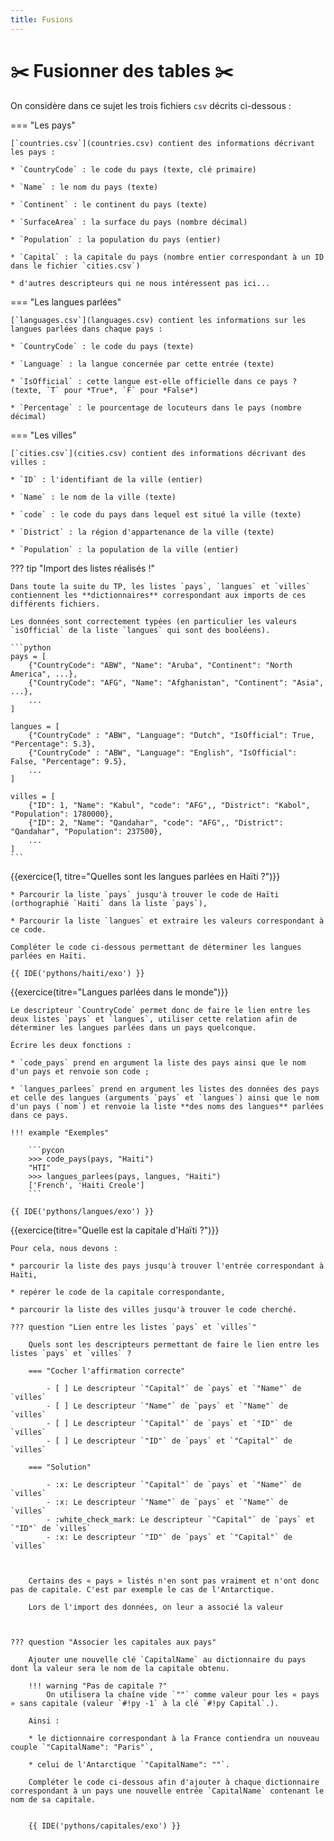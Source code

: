```yaml
---
title: Fusions
---
```

# :scissors: Fusionner des tables :scissors:


On considère dans ce sujet les trois fichiers `csv` décrits ci-dessous :

=== "Les pays"

    [`countries.csv`](countries.csv) contient des informations décrivant les pays :

    * `CountryCode` : le code du pays (texte, clé primaire)

    * `Name` : le nom du pays (texte)

    * `Continent` : le continent du pays (texte)

    * `SurfaceArea` : la surface du pays (nombre décimal)

    * `Population` : la population du pays (entier)

    * `Capital` : la capitale du pays (nombre entier correspondant à un ID dans le fichier `cities.csv`)

    * d'autres descripteurs qui ne nous intéressent pas ici...

=== "Les langues parlées"

    [`languages.csv`](languages.csv) contient les informations sur les langues parlées dans chaque pays :

    * `CountryCode` : le code du pays (texte)

    * `Language` : la langue concernée par cette entrée (texte)

    * `IsOfficial` : cette langue est-elle officielle dans ce pays ? (texte, `T` pour *True*, `F` pour *False*)

    * `Percentage` : le pourcentage de locuteurs dans le pays (nombre décimal)

=== "Les villes"

    [`cities.csv`](cities.csv) contient des informations décrivant des villes :

    * `ID` : l'identifiant de la ville (entier)

    * `Name` : le nom de la ville (texte)

    * `code` : le code du pays dans lequel est situé la ville (texte)

    * `District` : la région d'appartenance de la ville (texte)

    * `Population` : la population de la ville (entier)


??? tip "Import des listes réalisés !"

    Dans toute la suite du TP, les listes `pays`, `langues` et `villes` contiennent les **dictionnaires** correspondant aux imports de ces différents fichiers.

    Les données sont correctement typées (en particulier les valeurs `isOfficial` de la liste `langues` qui sont des booléens).

    ```python
    pays = [
        {"CountryCode": "ABW", "Name": "Aruba", "Continent": "North America", ...},
        {"CountryCode": "AFG", "Name": "Afghanistan", "Continent": "Asia", ...},
        ...
    ]

    langues = [
        {"CountryCode" : "ABW", "Language": "Dutch", "IsOfficial": True, "Percentage": 5.3},
        {"CountryCode" : "ABW", "Language": "English", "IsOfficial": False, "Percentage": 9.5},
        ...
    ]

    villes = [
        {"ID": 1, "Name": "Kabul", "code": "AFG",, "District": "Kabol", "Population": 1780000},
        {"ID": 2, "Name": "Qandahar", "code": "AFG",, "District": "Qandahar", "Population": 237500},
        ...
    ]
    ```



{{exercice(1, titre="Quelles sont les langues parlées en Haïti ?")}}

    * Parcourir la liste `pays` jusqu'à trouver le code de Haïti (orthographié `Haiti` dans la liste `pays`),

    * Parcourir la liste `langues` et extraire les valeurs correspondant à ce code.

    Compléter le code ci-dessous permettant de déterminer les langues parlées en Haïti.

    {{ IDE('pythons/haiti/exo') }}

{{exercice(titre="Langues parlées dans le monde")}}

    Le descripteur `CountryCode` permet donc de faire le lien entre les deux listes `pays` et `langues`, utiliser cette relation afin de déterminer les langues parlées dans un pays quelconque.

    Écrire les deux fonctions :
    
    * `code_pays` prend en argument la liste des pays ainsi que le nom d'un pays et renvoie son code ;

    * `langues_parlees` prend en argument les listes des données des pays et celle des langues (arguments `pays` et `langues`) ainsi que le nom d'un pays (`nom`) et renvoie la liste **des noms des langues** parlées dans ce pays.

    !!! example "Exemples"

        ```pycon
        >>> code_pays(pays, "Haiti")
        "HTI"
        >>> langues_parlees(pays, langues, "Haiti")
        ['French', 'Haiti Creole']
        ```

    {{ IDE('pythons/langues/exo') }}
    

{{exercice(titre="Quelle est la capitale d'Haïti ?")}}

    Pour cela, nous devons :

    * parcourir la liste des pays jusqu'à trouver l'entrée correspondant à Haïti,
    
    * repérer le code de la capitale correspondante,

    * parcourir la liste des villes jusqu'à trouver le code cherché.

    ??? question "Lien entre les listes `pays` et `villes`"

        Quels sont les descripteurs permettant de faire le lien entre les listes `pays` et `villes` ?

        === "Cocher l'affirmation correcte"
            
            - [ ] Le descripteur `"Capital"` de `pays` et `"Name"` de `villes`
            - [ ] Le descripteur `"Name"` de `pays` et `"Name"` de `villes`
            - [ ] Le descripteur `"Capital"` de `pays` et `"ID"` de `villes`
            - [ ] Le descripteur `"ID"` de `pays` et `"Capital"` de `villes`

        === "Solution"
            
            - :x: Le descripteur `"Capital"` de `pays` et `"Name"` de `villes`
            - :x: Le descripteur `"Name"` de `pays` et `"Name"` de `villes`
            - :white_check_mark: Le descripteur `"Capital"` de `pays` et `"ID"` de `villes`
            - :x: Le descripteur `"ID"` de `pays` et `"Capital"` de `villes`



        Certains des « pays » listés n'en sont pas vraiment et n'ont donc pas de capitale. C'est par exemple le cas de l'Antarctique.
        
        Lors de l'import des données, on leur a associé la valeur 



    ??? question "Associer les capitales aux pays"

        Ajouter une nouvelle clé `CapitalName` au dictionnaire du pays dont la valeur sera le nom de la capitale obtenu.
        
        !!! warning "Pas de capitale ?"
            On utilisera la chaîne vide `""` comme valeur pour les « pays » sans capitale (valeur `#!py -1` à la clé `#!py Capital`.).

        Ainsi :
    
        * le dictionnaire correspondant à la France contiendra un nouveau couple `"CapitalName": "Paris"`,
        
        * celui de l'Antarctique `"CapitalName": ""`.
        
        Compléter le code ci-dessous afin d'ajouter à chaque dictionnaire correspondant à un pays une nouvelle entrée `CapitalName` contenant le nom de sa capitale.    
       

        {{ IDE('pythons/capitales/exo') }}
